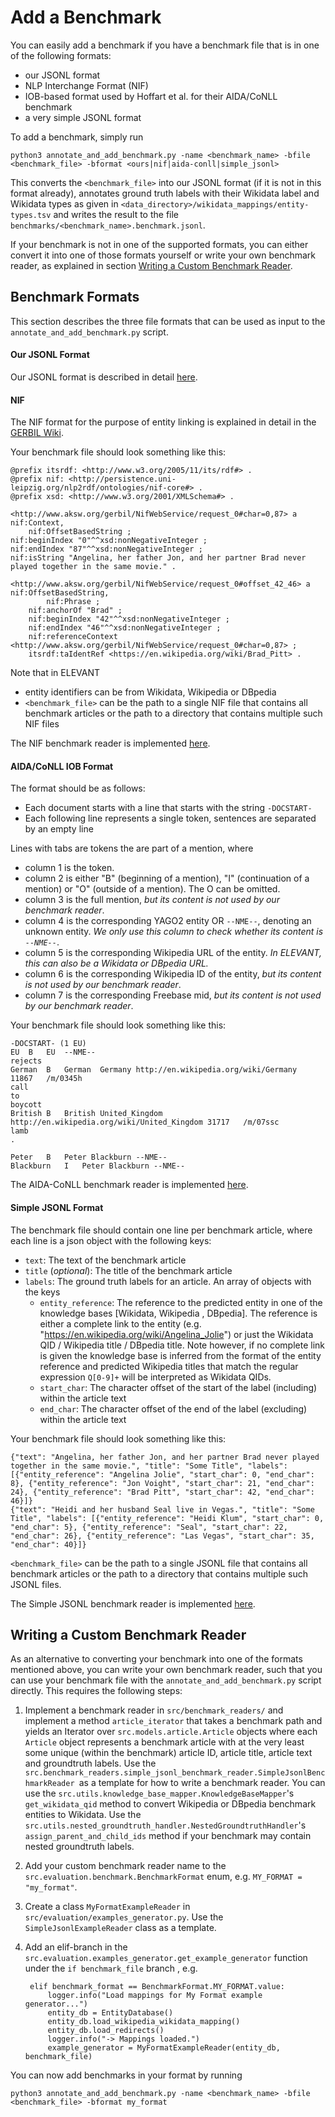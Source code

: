 # Add a Benchmark
You can easily add a benchmark if you have a benchmark file that is in one of the following formats:

- our JSONL format
- NLP Interchange Format (NIF)
- IOB-based format used by Hoffart et al. for their AIDA/CoNLL benchmark
- a very simple JSONL format

To add a benchmark, simply run

    python3 annotate_and_add_benchmark.py -name <benchmark_name> -bfile <benchmark_file> -bformat <ours|nif|aida-conll|simple_jsonl>

This converts the `<benchmark_file>` into our JSONL format (if it is not in this format already), annotates ground
 truth labels with their Wikidata label and Wikidata types as given in
 `<data_directory>/wikidata_mappings/entity-types.tsv` and writes the result to the file
 `benchmarks/<benchmark_name>.benchmark.jsonl`.

If your benchmark is not in one of the supported formats, you can either convert it into one of those formats
 yourself or write your own benchmark reader, as explained in section
 [Writing a Custom Benchmark Reader](#writing-a-custom-benchmark-reader).

## Benchmark Formats

This section describes the three file formats that can be used as input to the `annotate_and_add_benchmark.py` script.

#### Our JSONL Format

Our JSONL format is described in detail [here](our_jsonl_format.md).

#### NIF
The NIF format for the purpose of entity linking is explained in detail in the
[GERBIL Wiki](https://github.com/dice-group/gerbil/wiki/How-to-generate-a-NIF-dataset).

Your benchmark file should look something like this:

    @prefix itsrdf: <http://www.w3.org/2005/11/its/rdf#> .
    @prefix nif: <http://persistence.uni-leipzig.org/nlp2rdf/ontologies/nif-core#> .
    @prefix xsd: <http://www.w3.org/2001/XMLSchema#> .
    
    <http://www.aksw.org/gerbil/NifWebService/request_0#char=0,87> a nif:Context,
        nif:OffsetBasedString ;
    nif:beginIndex "0"^^xsd:nonNegativeInteger ;
    nif:endIndex "87"^^xsd:nonNegativeInteger ;
    nif:isString "Angelina, her father Jon, and her partner Brad never played together in the same movie." .
    
    <http://www.aksw.org/gerbil/NifWebService/request_0#offset_42_46> a nif:OffsetBasedString,
            nif:Phrase ;
        nif:anchorOf "Brad" ;
        nif:beginIndex "42"^^xsd:nonNegativeInteger ;
        nif:endIndex "46"^^xsd:nonNegativeInteger ;
        nif:referenceContext <http://www.aksw.org/gerbil/NifWebService/request_0#char=0,87> ;
        itsrdf:taIdentRef <https://en.wikipedia.org/wiki/Brad_Pitt> .

Note that in ELEVANT
- entity identifiers can be from Wikidata, Wikipedia or DBpedia
- `<benchmark_file>` can be the path to a single NIF file that contains all benchmark articles or the path to a
 directory that contains multiple such NIF files
 
The NIF benchmark reader is implemented [here](../src/benchmark_readers/nif_benchmark_reader.py).

#### AIDA/CoNLL IOB Format
The format should be as follows:
- Each document starts with a line that starts with the string `-DOCSTART-`
- Each following line represents a single token, sentences are separated by an empty line

Lines with tabs are tokens the are part of a mention, where
- column 1 is the token.
- column 2 is either "B" (beginning of a mention), "I" (continuation of a mention) or "O" (outside of a mention). The
 O can be omitted.
- column 3 is the full mention, *but its content is not used by our benchmark reader*.
- column 4 is the corresponding YAGO2 entity OR `--NME--`, denoting an unknown entity. *We only use this column to
 check whether its content is `--NME--`*.
- column 5 is the corresponding Wikipedia URL of the entity. *In ELEVANT, this can also be a Wikidata or DBpedia URL.*
- column 6 is the corresponding Wikipedia ID of the entity, *but its content is not used by our benchmark reader*.
- column 7 is the corresponding Freebase mid, *but its content is not used by our benchmark reader*.

Your benchmark file should look something like this:

    -DOCSTART- (1 EU)
    EU	B	EU	--NME--
    rejects
    German	B	German	Germany	http://en.wikipedia.org/wiki/Germany	11867	/m/0345h
    call
    to
    boycott
    British	B	British	United_Kingdom	http://en.wikipedia.org/wiki/United_Kingdom	31717	/m/07ssc
    lamb
    .
    
    Peter	B	Peter Blackburn	--NME--
    Blackburn	I	Peter Blackburn	--NME--

The AIDA-CoNLL benchmark reader is implemented [here](../src/benchmark_readers/aida_conll_benchmark_reader.py).

#### Simple JSONL Format
The benchmark file should contain one line per benchmark article, where each line is a json object with the
 following keys:
- `text`: The text of the benchmark article
- `title` (*optional*): The title of the benchmark article
- `labels`: The ground truth labels for an article. An array of objects with the keys
    - `entity_reference`: The reference to the predicted entity in one of the knowledge bases [Wikidata, Wikipedia
    , DBpedia]. The reference is either a complete link to the entity (e.g.
    "https://en.wikipedia.org/wiki/Angelina_Jolie") or just the Wikidata QID / Wikipedia title / DBpedia title. Note
    however, if no complete link is given the knowledge base is inferred from the format of the entity reference and
    predicted Wikipedia titles that match the regular expression `Q[0-9]+` will be interpreted as Wikidata QIDs.
    - `start_char`: The character offset of the start of the label (including) within the article text
    - `end_char`: The character offset of the end of the label (excluding) within the article text

Your benchmark file should look something like this:

    {"text": "Angelina, her father Jon, and her partner Brad never played together in the same movie.", "title": "Some Title", "labels": [{"entity_reference": "Angelina Jolie", "start_char": 0, "end_char": 8}, {"entity_reference": "Jon Voight", "start_char": 21, "end_char": 24}, {"entity_reference": "Brad Pitt", "start_char": 42, "end_char": 46}]}
    {"text": "Heidi and her husband Seal live in Vegas.", "title": "Some Title", "labels": [{"entity_reference": "Heidi Klum", "start_char": 0, "end_char": 5}, {"entity_reference": "Seal", "start_char": 22, "end_char": 26}, {"entity_reference": "Las Vegas", "start_char": 35, "end_char": 40}]}

`<benchmark_file>` can be the path to a single JSONL file that contains all benchmark articles or the path to a
 directory that contains multiple such JSONL files.

The Simple JSONL benchmark reader is implemented [here](../src/benchmark_readers/simple_jsonl_benchmark_reader.py).


## Writing a Custom Benchmark Reader
As an alternative to converting your benchmark into one of the formats mentioned above, you can write your own
 benchmark reader, such that you can use your benchmark file with the `annotate_and_add_benchmark.py` script directly.
 This requires the following steps:

1) Implement a benchmark reader in `src/benchmark_readers/` and implement a method `article_iterator` that takes a
 benchmark path and yields an Iterator over `src.models.article.Article` objects where each `Article` object represents
 a benchmark article with at the very least some unique (within the benchmark) article ID, article title, article
 text and groundtruth labels. Use the `src.benchmark_readers.simple_jsonl_benchmark_reader.SimpleJsonlBenchmarkReader
 `as a template for how to write a benchmark reader. You can use the
 `src.utils.knowledge_base_mapper.KnowledgeBaseMapper`'s `get_wikidata_qid` method to convert Wikipedia or DBpedia
 benchmark entities to Wikidata. Use the `src.utils.nested_groundtruth_handler.NestedGroundtruthHandler`'s
 `assign_parent_and_child_ids` method if your benchmark may contain nested groundtruth labels.

2) Add your custom benchmark reader name to the `src.evaluation.benchmark.BenchmarkFormat` enum, e.g.
 `MY_FORMAT = "my_format"`.

3) Create a class `MyFormatExampleReader` in `src/evaluation/examples_generator.py`. Use the `SimpleJsonlExampleReader`
 class as a template.

4) Add an elif-branch in the `src.evaluation.examples_generator.get_example_generator` function under the
 `if benchmark_file` branch , e.g.

        elif benchmark_format == BenchmarkFormat.MY_FORMAT.value:
            logger.info("Load mappings for My Format example generator...")
            entity_db = EntityDatabase()
            entity_db.load_wikipedia_wikidata_mapping()
            entity_db.load_redirects()
            logger.info("-> Mappings loaded.")
            example_generator = MyFormatExampleReader(entity_db, benchmark_file)

You can now add benchmarks in your format by running

    python3 annotate_and_add_benchmark.py -name <benchmark_name> -bfile <benchmark_file> -bformat my_format
